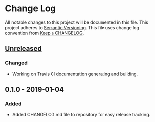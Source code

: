 # Change Log
All notable changes to this project will be documented in this file.
This project adheres to [Semantic Versioning].
This file uses change log convention from [Keep a CHANGELOG].

## [Unreleased]
### Changed
- Working on Travis CI documentation generating and building.

## 0.1.0 - 2019-01-04
### Added
- Added CHANGELOG.md file to repository for easy release tracking.

[Keep a CHANGELOG]: http://keepachangelog.com
[Semantic Versioning]: http://semver.org/

[unreleased]: https://github.com/DoctorJew/star-wars-vehicles-redux/compare/0.1.0...HEAD
